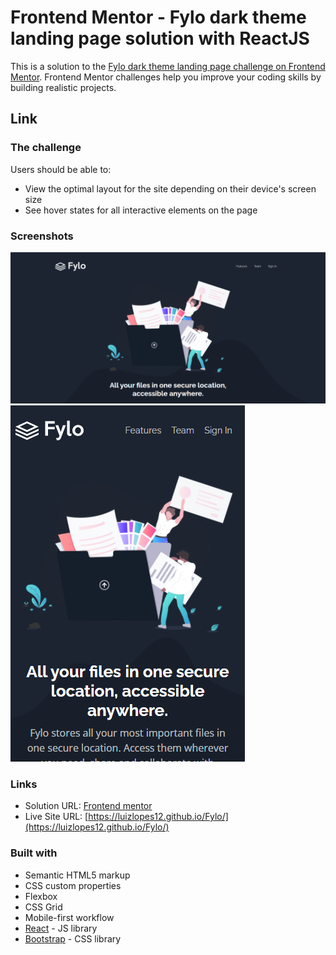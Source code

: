 # Frontend Mentor - Fylo dark theme landing page solution with ReactJS

This is a solution to the [Fylo dark theme landing page challenge on Frontend Mentor](https://www.frontendmentor.io/challenges/fylo-dark-theme-landing-page-5ca5f2d21e82137ec91a50fd). Frontend Mentor challenges help you improve your coding skills by building realistic projects. 

## Link 
  
### The challenge
Users should be able to:

- View the optimal layout for the site depending on their device's screen size
- See hover states for all interactive elements on the page

### Screenshots

![Desktop](./desk-screen2.png)
![Mobile](./mobile-screen2.png)



### Links

- Solution URL: [Frontend mentor](https://www.frontendmentor.io/solutions/responsive-landing-page-with-reactjs-9hQT04F8Z)
- Live Site URL: [https://luizlopes12.github.io/Fylo/](https://luizlopes12.github.io/Fylo/)


### Built with

- Semantic HTML5 markup
- CSS custom properties
- Flexbox
- CSS Grid
- Mobile-first workflow
- [React](https://reactjs.org/) - JS library
- [Bootstrap](https://getbootstrap.com/) - CSS library

